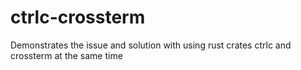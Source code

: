 # ctrlc-crossterm
Demonstrates the issue and solution with using rust crates ctrlc and crossterm at the same time
